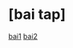 # [bai tap]
[bai1](https://www.jdoodle.com/embed/v0/5Axb)
[bai2](https://www.jdoodle.com/embed/v0/5Axu)
